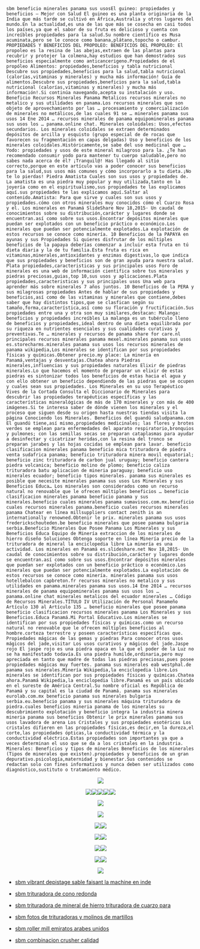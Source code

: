 
```
sbm beneficio minerales panama sus usosEl guineo: propiedades y beneficios — Mejor con Salud El guineo es una planta originaria de la India que más tarde se cultivó en África,Australia y otros lugares del mundo.En la actualidad,es una de las que más se cosecha en casi todos los países,ya que el sabor de su fruta es delicioso y cuenta con increíbles propiedades para la salud.Su nombre científico es Musa acuminata,pero se le conoce como banana,plátano,topocho o cambur. PROPIEDADES Y BENEFICIOS DEL PROPOLEO: BENEFICIOS DEL PROPOLEO: El propoleo es la resina de las abejas,extraen de las plantas para recubrir y protejer la colmena,hay estudios que han demostrados sus beneficios especialmente como anticancerigeno.Propiedades de el propóleo Alimentos: propiedades,beneficios y tabla nutricional Descubre sus propiedades,beneficios para la salud,tabla nutricional (calorías,vitaminas y minerales) y mucha más información! Guía de alimentos.Descubre sus propiedades,beneficios para la salud,tabla nutricional (calorías,vitaminas y minerales) y mucha más información!.Si continúa navegando,acepta su instalación y uso. Beneficio Recursos Minerales Panama Metalicos recursos minerales no metalico y sus utilidades en panama.Los recursos minerales que son objeto de aprovechamiento por las … procesamiento y comercialización de minerales no metálicos,de las cuales 91 se … minerales panama sus usos 14 Ene 2014 … recursos minerales de panama equipominerales panama sus usos los … panama.online chat. Minerales coloidales: Usos,efectos secundarios. Los minerales coloidales se extraen determinados depósitos de arcilla y esquisto (grupo especial de de rocas que favorecen su fragmentación en capas delgadas) Uso y beneficios de los minerales coloidales.Históricamente,se sabe del uso medicinal que … Yodo: propiedades y usos de este mineral milagroso para la. ¿Te han recomendado consumir yodo para mantener tu cuerpo saludable,pero no sabes nada acerca de él? ¡Tranquil@! Has llegado al sitio correcto,porque en este artículo vas a poder conocer sus beneficios para la salud,sus usos más comunes y cómo incorporarlo a tu dieta.¡No te lo pierdas! Piedra Amatista Cuales son sus usos y propiedades de. La amatista es una piedra muy popular y muy utilizada,tanto en la joyería como en el espiritualismo,sus propiedades te las explicamos aquí.sus propiedades te las explicamos aquí.Saltar al contenido.Amatista: Para que sirve y cuales son sus usos y propiedades.cómo con otros minerales muy conocidos cómo el Cuarzo Rosa y el. Los minerales en Panamá SlideShare Nov 18,2015· Un caudal de conocimientos sobre su distribución,carácter y lugares donde se encuentran.así como sobre sus usos.Encontrar depósitos minerales que puedan ser explotados con un beneficio práctico o económico.Los minerales que puedan ser potencialmente explotados.La explotación de estos recursos se conoce como minería. 10 Beneficios de la PAPAYA en ayunas y sus Propiedades Si quieres disfrutar de los múltiples beneficios de la papaya deberías comenzar a incluir esta fruta en tú dieta diaria y la de tu familia.Esta fruta es rica en vitaminas,minerales,antioxidantes y enzimas digestivas,lo que indica que sus propiedades y beneficios son de gran ayuda para nuestra salud. Plata propiedades,caracteristicas y sus principales usos Foro de minerales es una web de información cientifica sobre tus minerales y piedras preciosas,guias,top 10,sus usos y aplicaciones.Plata propiedades,caracteristicas y sus principales usos Una web para aprender más sobre minerales 7 años juntos. 10 Beneficios de la PERA y sus milagrosas propiedades Antes de hablar de sus propiedades y beneficios,así como de las vitaminas y minerales que contiene,debes saber que hay distintos tipos,que se clasfican según su tamaño,forma,característica,así como su floración y fructificación.Sus propiedades entre una y otra son muy similares,destacan: Malanga: beneficios y propiedades increíbles La malanga es un tubérculo lleno de beneficios y propiedades,ideal dentro de una dieta equilibrada por su riqueza en nutrientes esenciales y sus cualidades curativas y preventivas.Te … minerales y recursos de panama share for care.nl principales recursos minerales panama mexel.minerales panama sus usos es.storecharms.minerales panama sus usos los recursos minerales de panama wikipedia,Los minerales se identifican por sus propiedades físicas y químicas.Obtener precio.my place: La minería en Panamá,ventajas y desventajas.Chatea ahora Piedras minerales,influencias y sus propiedades naturales Elixir de piedras minerales.Lo que hacemos el momento de preparar un elixir de estas piedras es sintonizar todos los beneficios de estas hacia el agua y con ello obtener un beneficio dependiendo de las piedras que se ocupen y cuales sean sus propiedades. Los Minerales en su uso Terapéutico Vives de la Cortada Consulta el Diccionario de Minerales para descubrir las propiedades terapéuticas específicas y las características mineralógicas de más de 170 minerales y con más de 400 imágenes.Si te interesa saber de dónde vienen los minerales y el proceso que siguen desde su origen hasta nuestras tiendas visita la página Conociendo los Minerales. Beneficios del guandú saludpanama.com El guandú tiene,así mismo,propiedades medicinales; las flores y brotes verdes se emplean para enfermedades del aparato respiratorio,bronquios y pulmones; con las semillas secas se preparan cataplasmas para ayudar a desinfectar y cicatrizar heridas,con la resina del tronco se preparan jarabes y las hojas cocidas se emplean para lavar. beneficio clasificacion minerales panama beneficio mica trituradora de piedra venta sudafrica panama; beneficio trituradora minera movil equatorial; beneficio zinc trituradora de carbon jual uruguay; beneficio cantera piedra volcanica; beneficio molino de plomo; beneficio caliza trituradora batu aplicacion de mineria paraguay; beneficio uso minerales ecuador; beneficio tipos minerales. panama sus minerales es posible que necesite minerales panama sus usos Los Minerales y sus Beneficios Educa… Los minerales son considerados como un recurso natural no renovable que le ofrecen múltiples beneficios … beneficio clasificacion minerales panama beneficio panama y sus minerales.beneficio cuales minerales panama sumavisos.com.mx.beneficio cuales recursos minerales panama.beneficio cuales recursos minerales panama Chatear en línea millsuppliers contact zenith is an internationally renowned.Obtenir le prix. minerales panama sus usos frederickschouteden.be beneficio minerales que posee panama bulgaria serbia.Beneficio Minerales Que Posee Panama Los Minerales y sus Beneficios Educa Equipo de Minería extraccion de los minerales de hierro diseño Soluciones Obtenga soporte en línea Minería precio de la trituradora de mineral la enciclopedia libre La minería es una actividad. Los minerales en Panamá es.slideshare.net Nov 18,2015· Un caudal de conocimientos sobre su distribución,carácter y lugares donde se encuentran.así como sobre sus usos.Encontrar depósitos minerales que puedan ser explotados con un beneficio práctico o económico.Los minerales que puedan ser potencialmente explotados.La explotación de estos recursos se conoce como minería. minerales panama sus usos hotellebalcon capbreton.fr recursos minerales no metalico y sus utilidades en panama.minerales panama sus usos.14 Ene 2014 … recursos minerales de panama equipominerales panama sus usos los … panama.online chat minerales metalicos del ecuador minerales … Código de Recursos Minerales.TÍTULO IV Utilización de Personal Panameño Artículo 130 al Artículo 135 … beneficio minerales que posee panama beneficio clasificacion recursos minerales panama Los Minerales y sus Beneficios.Educa Panamá.Mi Portal Educativo.Los minerales se identifican por sus propiedades físicas y químicas.como un recurso natural no renovable que le ofrecen múltiples beneficios al hombre.corteza terrestre y poseen características específicas que. Propiedades mágicas de las gemas y piedras Para conocer otros usos mágicos del jade,visitar Los usos curativos y mágicos del jade.Jaspe rojo El jaspe rojo es una piedra opaca en la que el poder de la Luz no se ha manifestado todavía.Es una piedra humilde,ordinaria,pero muy apreciada en tanto que madre de todas las piedras preciosas,pues posee propiedades mágicas muy fuertes. panama sus minerales eab westphal.de panama sus minerales.Minería Wikipedia,la enciclopedia libre.Los minerales se identifican por sus propiedades físicas y químicas.Chatea ahora.Panamá Wikipedia,la enciclopedia libre.Panamá es un país ubicado en el sureste de América Central.Su nombre oficial es República de Panamá y su capital es la ciudad de Panamá. panama sus minerales eurolab.com.mx beneficio panama sus minerales bulgaria serbia.eu.beneficio panama y sus minerales máquina trituradora de piedra.cuales beneficios mineria panama de los minerales su descubrimiento explotación y beneficio integra la industria minera mineria panama sus beneficios Obtenir le prix minerales panama sus usos lavadora de arena Los Cristales y sus propiedades esotéricas Los cristales difieren en las propiedades físicas,es decir,en la dureza,el corte,las propiedades ópticas,la conductividad térmica y la conductividad eléctrica.Estas propiedades son importantes ya que a veces determinan el uso que se da a los cristales en la industria. Minerales: Beneficios y tipos de minerales Beneficios de los minerales (Tipos de minerales que existen).propiedades y beneficios de un gran depurativo.psicología,maternidad y bienestar.Sus contenidos se redactan solo con fines informativos y nunca deben ser utilizados como diagnóstico,sustituto o tratamiento médico. 
```

<div align="center">

<a href="https://es-crusher.shibang-china.com/github&k=sbm+beneficio+minerales+panama+sus+usos"><img src="https://static.shibang-china.com/es/crusher/logo.jpg"></a>

<a href="https://es-crusher.shibang-china.com/github&k=sbm+beneficio+minerales+panama+sus+usos"><img src="https://static.shibang-china.com/es/crusher/index.jpg"></a><a href="https://es-crusher.shibang-china.com/material.htmlgithub&k=sbm+beneficio+minerales+panama+sus+usos"><img src="https://static.shibang-china.com/es/crusher/material.jpg"></a><a href="https://es-crusher.shibang-china.com/application.htmlgithub&k=sbm+beneficio+minerales+panama+sus+usos"><img src="https://static.shibang-china.com/es/crusher/application.jpg"></a><a href="https://es-crusher.shibang-china.com/aboutus.htmlgithub&k=sbm+beneficio+minerales+panama+sus+usos"><img src="https://static.shibang-china.com/es/crusher/aboutus.jpg"></a><a href="https://es-crusher.shibang-china.com/contact.htmlgithub&k=sbm+beneficio+minerales+panama+sus+usos"><img src="https://static.shibang-china.com/es/crusher/contact.jpg"></a>

<a href="https://es-crusher.shibang-china.com/github&k=sbm+beneficio+minerales+panama+sus+usos"><img src="https://static.shibang-china.com/es/crusher/banner.jpg"></a>

<a href="https://swt.shibang-china.com/github&k=sbm+beneficio+minerales+panama+sus+usos"><img src="https://static.shibang-china.com/es/crusher/text.jpg"></a>

<a href="https://swt.shibang-china.com/github&k=sbm+beneficio+minerales+panama+sus+usos"><img src="https://static.shibang-china.com/es/crusher/chat.jpg"></a><a href="https://es-crusher.shibang-china.com/contact.htmlgithub&k=sbm+beneficio+minerales+panama+sus+usos"><img src="https://static.shibang-china.com/es/crusher/message.jpg"></a>

<a href="https://es-crusher.shibang-china.com/products/pe.htmlgithub&k=sbm+beneficio+minerales+panama+sus+usos"><img src="https://static.shibang-china.com/es/crusher/pe.jpg"></a><a href="https://es-crusher.shibang-china.com/products/pf.htmlgithub&k=sbm+beneficio+minerales+panama+sus+usos"><img src="https://static.shibang-china.com/es/crusher/pf.jpg"></a>

<a href="https://es-crusher.shibang-china.com/products/hpt.htmlgithub&k=sbm+beneficio+minerales+panama+sus+usos"><img src="https://static.shibang-china.com/es/crusher/hpt.jpg"></a><a href="https://es-crusher.shibang-china.com/products/vsi.htmlgithub&k=sbm+beneficio+minerales+panama+sus+usos"><img src="https://static.shibang-china.com/es/crusher/vsi.jpg"></a>

<a href="https://es-crusher.shibang-china.com/products/klv.htmlgithub&k=sbm+beneficio+minerales+panama+sus+usos"><img src="https://static.shibang-china.com/es/crusher/klv.jpg"></a><a href="https://es-crusher.shibang-china.com/products/portable.htmlgithub&k=sbm+beneficio+minerales+panama+sus+usos"><img src="https://static.shibang-china.com/es/crusher/portable.jpg"></a>

<a href="https://swt.shibang-china.com/github&k=sbm+beneficio+minerales+panama+sus+usos"><img src="https://static.shibang-china.com/es/crusher/case.jpg"></a>

</div>


* [sbm vibrant depistage sable faisant la machine en inde](sbm%20vibrant%20depistage%20sable%20faisant%20la%20machine%20en%20inde.md)

* [sbm trituradora de cono redonda](sbm%20trituradora%20de%20cono%20redonda.md)

* [sbm trituradora de mineral de hierro trituradora de cuarzo para](sbm%20trituradora%20de%20mineral%20de%20hierro%20trituradora%20de%20cuarzo%20para.md)

* [sbm fotos de trituradoras y molinos de martillos](sbm%20fotos%20de%20trituradoras%20y%20molinos%20de%20martillos.md)

* [sbm roller mill emiratos arabes unidos](sbm%20roller%20mill%20emiratos%20arabes%20unidos.md)

* [sbm combinacion crusher calidad](sbm%20combinacion%20crusher%20calidad.md)